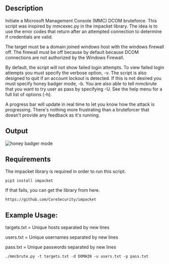 
## Description
Initiate a Microsoft Management Console (MMC) DCOM bruteforce. This script was inspired by mmcexec.py in the impacket library. The idea is to use the error codes that return after an attempted connection to determine if credentials are valid.

The target must be a domain joined windows host with the windows firewall off. The firewall must be off because by default because DCOM connections are not authorized by the Windows Firewall.

By default, the script will not show failed login attempts. To view failed login attempts you must specify the verbose option, -v. The script is also designed to quit if an account lockout is detected. If this is not desired you must specify honey badger mode, -b. You are also able to tell mmcbrute that you want to try user as pass by specifying -U. See the help menu for a full list of options (-h).

A progress bar will update in real time to let you know how the attack is progressing. There's nothing more frustrating than a bruteforcer that doesn't provide any feedback as it's running.

## Output
![honey badger mode](https://user-images.githubusercontent.com/11075149/33751087-62af2cec-dba6-11e7-9924-ae7445125768.png)

## Requirements
The impacket library is required in order to run this script.
```
pip3 install impacket
```

If that fails, you can get the library from here.
```
https://github.com/CoreSecurity/impacket
```

## Example Usage:

targets.txt = Unique hosts separated by new lines

users.txt = Unique usernames separated by new lines

pass.txt = Unique passwords separated by new lines

```
./mmcbrute.py -t targets.txt -d DOMAIN -u users.txt -p pass.txt
```
